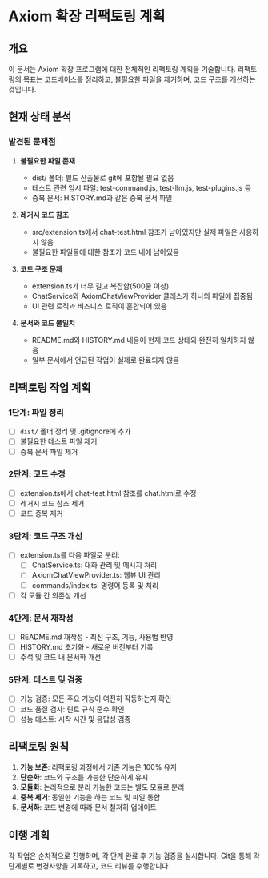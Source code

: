 # Axiom 확장 리팩토링 계획

## 개요
이 문서는 Axiom 확장 프로그램에 대한 전체적인 리팩토링 계획을 기술합니다. 리팩토링의 목표는 코드베이스를 정리하고, 불필요한 파일을 제거하며, 코드 구조를 개선하는 것입니다.

## 현재 상태 분석

### 발견된 문제점
1. **불필요한 파일 존재**
   - dist/ 폴더: 빌드 산출물로 git에 포함될 필요 없음
   - 테스트 관련 임시 파일: test-command.js, test-llm.js, test-plugins.js 등
   - 중복 문서: HISTORY.md과 같은 중복 문서 파일

2. **레거시 코드 참조**
   - src/extension.ts에서 chat-test.html 참조가 남아있지만 실제 파일은 사용하지 않음
   - 불필요한 파일들에 대한 참조가 코드 내에 남아있음

3. **코드 구조 문제**
   - extension.ts가 너무 길고 복잡함(500줄 이상)
   - ChatService와 AxiomChatViewProvider 클래스가 하나의 파일에 집중됨
   - UI 관련 로직과 비즈니스 로직이 혼합되어 있음

4. **문서와 코드 불일치**
   - README.md와 HISTORY.md 내용이 현재 코드 상태와 완전히 일치하지 않음
   - 일부 문서에서 언급된 작업이 실제로 완료되지 않음

## 리팩토링 작업 계획

### 1단계: 파일 정리
- [ ] `dist/` 폴더 정리 및 .gitignore에 추가
- [ ] 불필요한 테스트 파일 제거
- [ ] 중복 문서 파일 제거

### 2단계: 코드 수정
- [ ] extension.ts에서 chat-test.html 참조를 chat.html로 수정
- [ ] 레거시 코드 참조 제거
- [ ] 코드 중복 제거

### 3단계: 코드 구조 개선
- [ ] extension.ts를 다음 파일로 분리:
  - [ ] ChatService.ts: 대화 관리 및 메시지 처리
  - [ ] AxiomChatViewProvider.ts: 웹뷰 UI 관리
  - [ ] commands/index.ts: 명령어 등록 및 처리
- [ ] 각 모듈 간 의존성 개선

### 4단계: 문서 재작성
- [ ] README.md 재작성 - 최신 구조, 기능, 사용법 반영
- [ ] HISTORY.md 초기화 - 새로운 버전부터 기록
- [ ] 주석 및 코드 내 문서화 개선

### 5단계: 테스트 및 검증
- [ ] 기능 검증: 모든 주요 기능이 여전히 작동하는지 확인
- [ ] 코드 품질 검사: 린트 규칙 준수 확인
- [ ] 성능 테스트: 시작 시간 및 응답성 검증

## 리팩토링 원칙
1. **기능 보존**: 리팩토링 과정에서 기존 기능은 100% 유지
2. **단순화**: 코드와 구조를 가능한 단순하게 유지
3. **모듈화**: 논리적으로 분리 가능한 코드는 별도 모듈로 분리
4. **중복 제거**: 동일한 기능을 하는 코드 및 파일 통합
5. **문서화**: 코드 변경에 따라 문서 철저히 업데이트

## 이행 계획
각 작업은 순차적으로 진행하며, 각 단계 완료 후 기능 검증을 실시합니다.
Git을 통해 각 단계별로 변경사항을 기록하고, 코드 리뷰를 수행합니다.